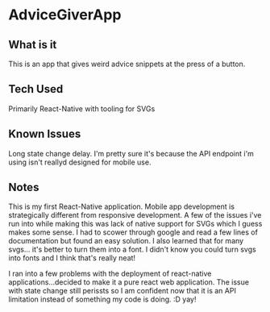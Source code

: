 # AdviceGiverApp
## What is it
This is an app that gives weird advice snippets at the press of a button.

## Tech Used
Primarily React-Native with tooling for SVGs

## Known Issues
Long state change delay. I'm pretty sure it's because the API endpoint i'm using isn't reallyd designed for mobile use. 

## Notes
This is my first React-Native application. Mobile app development is strategically different from responsive development. 
A few of the issues i've run into while making this was lack of native support for SVGs which I guess makes some sense.
I had to scower through google and read a few lines of documentation but found an easy solution. I also learned that for many svgs...
it's better to turn them into a font. I didn't know you could turn svgs into fonts and I think that's really neat!

I ran into a few problems with the deployment of react-native applications...decided to make it a pure react web application. The issue with state change still perissts so I am confident now that it is an API limitation instead of something my code is doing. :D yay!
